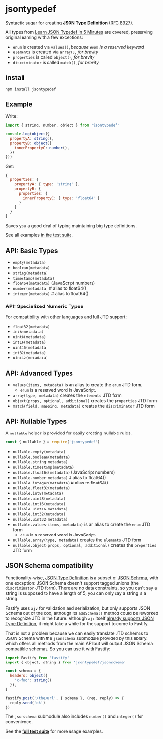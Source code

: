 # jsontypedef

Syntactic sugar for creating **JSON Type Definition** ([RFC 8927](https://jsontypedef.com/)).

All types from [Learn JSON Typedef in 5 Minutes](https://jsontypedef.com/docs/jtd-in-5-minutes/) are covered, preserving original naming with a few exceptions: 

- `enum` is created via `values()`, _because `enum` is a reserved keyword_
- `elements` is created via `array()`, _for brevity_
- `properties` is called `object()`, _for brevity_
- `discriminator` is called `match()`, _for brevity_

## Install

```bash
npm install jsontypedef
```

## Example

Write:

```js
import { string, number, object } from 'jsontypedef'

console.log(object({
  propertyA: string(),
  propertyB: object({
    innerPropertyC: number(),
  })
}))
```

Get:

```js
{
  properties: {
    propertyA: { type: 'string' },
    propertyB: {
      properties: {
        innerPropertyC: { type: 'float64' }
      }
    }
  }
}
```

Saves you a good deal of typing maintaining big type definitions.

See all examples [in the test suite](https://github.com/galvez/jsontypedef/blob/main/test.js).

## API: Basic Types

- `empty(metadata)`
- `boolean(metadata)`
- `string(metadata)`
- `timestamp(metadata)`
- `float64(metadata)` (JavaScript numbers)
- `number(metadata)` # alias to float64()
- `integer(metadata)` # alias to float64()

### API: Specialized Numeric Types

For compatibility with other languages and full JTD support:

- `float32(metadata)`
- `int8(metadata)`
- `uint8(metadata)`
- `int16(metadata)`
- `uint16(metadata)`
- `int32(metadata)`
- `uint32(metadata)`

## API: Advanced Types

- `values(items, metadata)` is an alias to create the `enum` JTD form.
  - `enum` is a reserved word in JavaScript.
- `array(type, metadata)` creates the `elements` JTD form
- `object(props, optional, additional)` creates the `properties` JTD form
- `match(field, mapping, metadata)` creates the `discriminator` JTD form

## API: Nullable Types

A `nullable` helper is provided for easily creating nullable rules.

```js
const { nullable } = require('jsontypedef')
```

- `nullable.empty(metadata)`
- `nullable.boolean(metadata)`
- `nullable.string(metadata)`
- `nullable.timestamp(metadata)`
- `nullable.float64(metadata)` (JavaScript numbers)
- `nullable.number(metadata)` # alias to float64()
- `nullable.integer(metadata)` # alias to float64()
- `nullable.float32(metadata)`
- `nullable.int8(metadata)`
- `nullable.uint8(metadata)`
- `nullable.int16(metadata)`
- `nullable.uint16(metadata)`
- `nullable.int32(metadata)`
- `nullable.uint32(metadata)`
- `nullable.values(items, metadata)` is an alias to create the `enum` JTD form.
  - `enum` is a reserved word in JavaScript.
- `nullable.array(type, metadata)` creates the `elements` JTD form
- `nullable.object(props, optional, additional)` creates the `properties` JTD form


## JSON Schema compatibility

Functionality-wise, [JSON Type Definition](https://jsontypedef.com/) is a subset of [JSON Schema](https://json-schema.org/), with one exception: JSON Schema doesn't support tagged unions (the `discriminator` JTD form). There are no data constraints, so you can't say a string is supposed to have a length of 5, you can only say a string is a string. 

Fastify uses `ajv` for validation and serialization, but only supports JSON Schema out of the box, although its `addSchema()` method could be reworked to recognize JTD in the future. Although `ajv` itself [already supports JSON Type Definition](https://github.com/ajv-validator/ajv/blob/master/docs/json-type-definition.md), it might take a while for the support to come to Fastify.

That is not a problem because we can easily translate JTD schemas to JSON Schema with the `jsonschema` submodule provided by this library. which offers all methods from the main API but will output JSON Schema compatible schemas. So you can use it with Fastify:

```js
import Fastify from 'fastify'
import { object, string } from 'jsontypedef/jsonschema'

const schema = {
  headers: object({
    'x-foo': string()
  }),
}

fastify.post('/the/url', { schema }, (req, reply) => {
  reply.send('ok')
})
```

The `jsonschema` submodule also includes `number()` and `integer()` for convenience.

See the [**full test suite**](https://github.com/galvez/jsontypedef/tree/main/test) for more usage examples.

